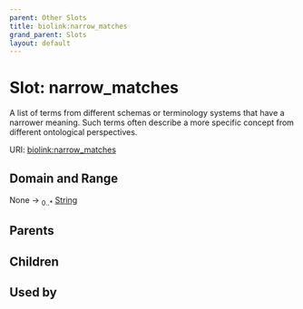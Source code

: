 ```yaml
---
parent: Other Slots
title: biolink:narrow_matches
grand_parent: Slots
layout: default
---
```


# Slot: narrow_matches


A list of terms from different schemas or terminology systems that have a narrower meaning. Such terms often describe a more specific concept from different ontological perspectives.

URI: [biolink:narrow_matches](https://w3id.org/biolink/vocab/narrow_matches)

## Domain and Range

None ->  <sub>0..\*</sub> [String](types/String.md)

## Parents


## Children


## Used by

